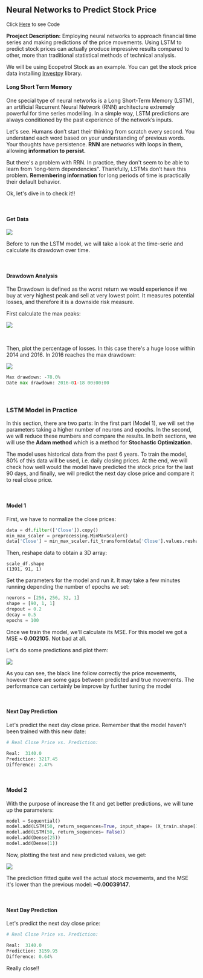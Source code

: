 ## Neural Networks to Predict Stock Price

<p style="font-size:13px">Click <a href="https://github.com/andjimbon/LSTM-Stock-Prediction/blob/master/Stock_Prediction_LSTM_(RNN).ipynb">Here</a> to see Code</p>

**Proeject Description:** Employing neural networks to approach financial time series and making predictions of the price movements. Using LSTM to predict stock prices can actually produce impressive results compared to other, more than traditional statistical methods of technical analysis.

We will be using Ecopetrol Stock as an example. You can get the stock price data installing [Investpy](https://investpy.readthedocs.io/usage.html) library.

#### Long Short Term Memory

One special type of neural networks is a Long Short-Term Memory (LSTM), an artificial Recurrent Neural Network (RNN) architecture extremely powerful for time series modelling. In a simple way, LSTM predictions are always conditioned by the past experience of the network’s inputs.

Let's see. Humans don’t start their thinking from scratch every second. You understand each word based on your understanding of previous words. Your thoughts have persistence. **RNN** are networks with loops in them, allowing **information to persist.**

But there's a problem with RRN. In practice, they don't seem to be able to learn from 'long-term dependencies". Thankfully, LSTMs don’t have this problem. **Remembering information** for long periods of time is practically their default behavior.

Ok, let's dive in to check it!!

<p>&nbsp;</p>

#### Get Data

<img src="images/lstm_eco.png?raw=true"/>

Before to run the LSTM model, we will take a look at the time-serie and calculate its drawdown over time. 

<p>&nbsp;</p>

#### Drawdown Analysis

The Drawdown is defined as the worst return we would experience if we buy at very highest peak and sell at very lowest point. It measures potential losses, and therefore it is a downside risk measure.

First calculate the max peaks:

<img src="images/eco_max.png?raw=true"/>

<p>&nbsp;</p>

Then, plot the percentage of losses. In this case  there's a huge loose within 2014 and 2016. In 2016 reaches the max drawdown:

<img src="images/eco_drawdown.png?raw=true"/>

```python
Max drawdown: -78.0%
Date max drawdown: 2016-01-18 00:00:00
```

<p>&nbsp;</p>

### LSTM Model in Practice

In this section, there are two parts: In the first part (Model 1), we will set the parameters taking a higher number of neurons and epochs. In the second, we will reduce these numbers and compare the results. In both sections, we will use the **Adam method** which is a method for **Stochastic Optimization.**

The model uses historical data from the past 6 years. To train the model, 80% of this data will be used, i.e. daily closing prices. At the end, we will check how well would the model have predicted the stock price for the last 90 days, and finally, we will predict the next day close price and compare it to real close price.

<p>&nbsp;</p>

#### Model 1

First, we have to normalize the close prices:

```python
data = df.filter(['Close']).copy()
min_max_scaler = preprocessing.MinMaxScaler()
data['Close'] = min_max_scaler.fit_transform(data['Close'].values.reshape(-1,1))
```

Then, reshape data to obtain a 3D array:

```pyhon
scale_df.shape
(1391, 91, 1)
```
Set the parameters for the model and run it. It may take a few minutes running depending the number of epochs we set:

```python
neurons = [256, 256, 32, 1]
shape = [90, 1, 1] 
dropout = 0.2 
decay = 0.5
epochs = 100
```

Once we train the model, we'll calculate its MSE. For this model we got a MSE **~ 0.002105**. Not bad at all.

Let's do some predictions and plot them:

<img src="images/portada_lstm2.png?raw=true"/>

As you can see, the black line follow correctly the price movements, however there are some gaps between predicted and true movements. The performance can certainly be improve by further tuning the model

<p>&nbsp;</p>

#### Next Day Prediction

Let's predict the next day close price. Remember that the model haven't been trained with this new date:

```python
# Real Close Price vs. Prediction: 

Real:  3140.0
Prediction: 3217.45
Difference: 2.47%
```
<p>&nbsp;</p>

#### Model 2

With the purpose of increase the fit and get better predictions, we will tune up the parameters:

```python
model = Sequential()
model.add(LSTM(50, return_sequences=True, input_shape= (X_train.shape[1], X_train.shape[2])))
model.add(LSTM(50, return_sequences= False))
model.add(Dense(25))
model.add(Dense(1))
```
 Now, plotting the test and new predicted values, we get:

<img src="images/portada_lstm.png?raw=true"/>

The prediction fitted quite well the actual stock movements, and the MSE it's lower than the previous model: **~0.00039147**.

<p>&nbsp;</p>

#### Next Day Prediction

Let's predict the next day close price:

```python
# Real Close Price vs. Prediction: 

Real:  3140.0
Prediction: 3159.95
Difference: 0.64%
```

Really close!!

